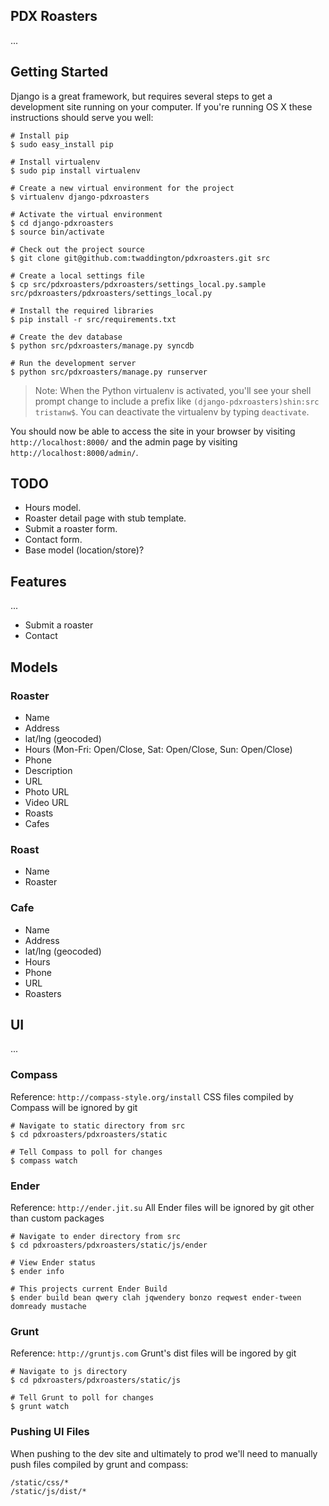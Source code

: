 ## PDX Roasters

...

## Getting Started

Django is a great framework, but requires several steps to get a development
site running on your computer. If you're running OS X these instructions should
serve you well:

    # Install pip
    $ sudo easy_install pip

    # Install virtualenv
    $ sudo pip install virtualenv

    # Create a new virtual environment for the project
    $ virtualenv django-pdxroasters

    # Activate the virtual environment
    $ cd django-pdxroasters
    $ source bin/activate

    # Check out the project source
    $ git clone git@github.com:twaddington/pdxroasters.git src

    # Create a local settings file
    $ cp src/pdxroasters/pdxroasters/settings_local.py.sample src/pdxroasters/pdxroasters/settings_local.py

    # Install the required libraries
    $ pip install -r src/requirements.txt

    # Create the dev database
    $ python src/pdxroasters/manage.py syncdb

    # Run the development server
    $ python src/pdxroasters/manage.py runserver

> Note: When the Python virtualenv is activated, you'll see your shell prompt
> change to include a prefix like `(django-pdxroasters)shin:src tristanw$`.
> You can deactivate the virtualenv by typing `deactivate`.

You should now be able to access the site in your browser by visiting
`http://localhost:8000/` and the admin page by visiting `http://localhost:8000/admin/`.

## TODO

- Hours model.
- Roaster detail page with stub template.
- Submit a roaster form.
- Contact form.
- Base model (location/store)?

## Features

...

- Submit a roaster
- Contact

## Models

### Roaster

- Name
- Address
- lat/lng (geocoded)
- Hours (Mon-Fri: Open/Close, Sat: Open/Close, Sun: Open/Close)
- Phone
- Description
- URL
- Photo URL
- Video URL
- Roasts
- Cafes

### Roast

- Name
- Roaster

### Cafe

- Name
- Address
- lat/lng (geocoded)
- Hours
- Phone
- URL
- Roasters

## UI

...

### Compass

Reference: `http://compass-style.org/install`
CSS files compiled by Compass will be ignored by git

    # Navigate to static directory from src
    $ cd pdxroasters/pdxroasters/static
    
    # Tell Compass to poll for changes
    $ compass watch
    
### Ender

Reference: `http://ender.jit.su`
All Ender files will be ignored by git other than custom packages

    # Navigate to ender directory from src
    $ cd pdxroasters/pdxroasters/static/js/ender
    
    # View Ender status
    $ ender info
    
    # This projects current Ender Build
    $ ender build bean qwery clah jqwendery bonzo reqwest ender-tween domready mustache
    
### Grunt

Reference: `http://gruntjs.com`
Grunt's dist files will be ingored by git
    
    # Navigate to js directory
    $ cd pdxroasters/pdxroasters/static/js
    
    # Tell Grunt to poll for changes
    $ grunt watch

### Pushing UI Files

When pushing to the dev site and ultimately to prod we'll need to manually push files compiled by grunt and compass:

    /static/css/*
    /static/js/dist/*
